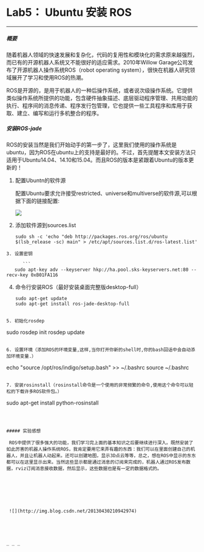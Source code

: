 # Lab5： Ubuntu 安装  ROS



_ _ _



##### 概要



随着机器人领域的快速发展和复杂化，代码的复用性和模块化的需求原来越强烈，而已有的开源机器人系统又不能很好的适应需求。2010年Willow Garage公司发布了开源机器人操作系统ROS（robot operating system），很快在机器人研究领域展开了学习和使用ROS的热潮。



 ROS是开源的，是用于机器人的一种后操作系统，或者说次级操作系统。它提供类似操作系统所提供的功能，包含硬件抽象描述、底层驱动程序管理、共用功能的执行、程序间的消息传递、程序发行包管理，它也提供一些工具程序和库用于获取、建立、编写和运行多机整合的程序。



##### 安装ROS-jade

ROS的安装当然是我们开始动手的第一步了，这里我们使用的操作系统是ubuntu，因为ROS在ubuntu上的支持是最好的。不过，首先提醒本文安装方法只适用于Ubuntu14.04、14.10和15.04。而且ROS的版本是紧跟着Ubuntu的版本更新的！



1. 配置Ubuntn的软件源

   配置Ubuntu要求允许接受restricted、universe和multiverse的软件源,可以根据下面的链接配置:

    ![](http://upload-images.jianshu.io/upload_images/273380-3f5b0289d8e8e560.png?imageMogr2/auto-orient/strip%7CimageView2/2/w/1240)

2. 添加软件源到sources.list
   ```
   sudo sh -c 'echo "deb http://packages.ros.org/ros/ubuntu $(lsb_release -sc) main" > /etc/apt/sources.list.d/ros-latest.list'
```
3. 设置密钥

      ```
   sudo apt-key adv --keyserver hkp://ha.pool.sks-keyservers.net:80 --recv-key 0xB01FA116
```
4. 命令行安装ROS（最好安装桌面完整版desktop-full）
   ```
   sudo apt-get update
   sudo apt-get install ros-jade-desktop-full
```

5. 初始化rosdep
   ```
   sudo rosdep init
   rosdep update
```

6. 设置环境（添加ROS的环境变量,这样,当你打开你新的shell时,你的bash回话中会自动添加环境变量.）
   ```
   echo "source /opt/ros/indigo/setup.bash" >> ~/.bashrc
   source ~/.bashrc
```   

7. 安装rosinstall（rosinstall命令是一个使用的非常频繁的命令,使用这个命令可以轻松的下载许多ROS软件包。）
   ```
   sudo apt-get install python-rosinstall
```



##### 实验感想

 ROS中提供了很多强大的功能，我们学习完上面的基本知识之后要继续进行深入。既然安装了如此厉害的机器人操作系统ROS，我肯定要用它来弄有趣的东西：我们可以在里面创建自己的机器人，并且让机器人动起来。还可以创建地图，显示3D点云等等，总之，想在ROS中显示的东东都可以在这里显示出来。当然这些显示都是通过消息的订阅来完成的，机器人通过ROS发布数据，rviz订阅消息接收数据，然后显示，这些数据也是有一定的数据格式的。

 

 

 

 ![](http://img.blog.csdn.net/20130430210942974)





_ _ _



